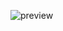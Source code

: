![preview](https://github.com/user-attachments/assets/3d8e3985-718a-4bc8-b828-565892e0a86e)

<!---
AAAAAAAA2222/AAAAAAAA2222 is a ✨ special ✨ repository because its `README.md` (this file) appears on your GitHub profile.
You can click the Preview link to take a look at your changes.
--->
